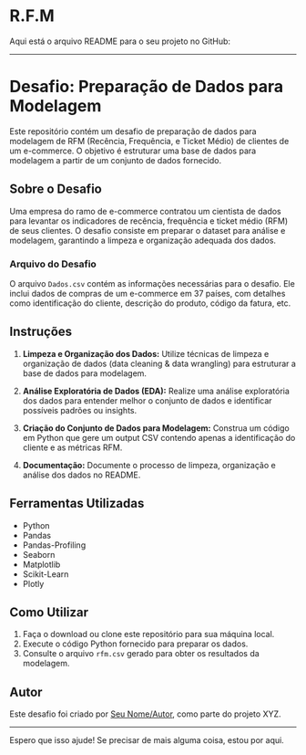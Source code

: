 # R.F.M
Aqui está o arquivo README para o seu projeto no GitHub:

---

# Desafio: Preparação de Dados para Modelagem

Este repositório contém um desafio de preparação de dados para modelagem de RFM (Recência, Frequência, e Ticket Médio) de clientes de um e-commerce. O objetivo é estruturar uma base de dados para modelagem a partir de um conjunto de dados fornecido.

## Sobre o Desafio

Uma empresa do ramo de e-commerce contratou um cientista de dados para levantar os indicadores de recência, frequência e ticket médio (RFM) de seus clientes. O desafio consiste em preparar o dataset para análise e modelagem, garantindo a limpeza e organização adequada dos dados.

### Arquivo do Desafio

O arquivo `Dados.csv` contém as informações necessárias para o desafio. Ele inclui dados de compras de um e-commerce em 37 países, com detalhes como identificação do cliente, descrição do produto, código da fatura, etc.

## Instruções

1. **Limpeza e Organização dos Dados:** Utilize técnicas de limpeza e organização de dados (data cleaning & data wrangling) para estruturar a base de dados para modelagem.

2. **Análise Exploratória de Dados (EDA):** Realize uma análise exploratória dos dados para entender melhor o conjunto de dados e identificar possíveis padrões ou insights.

3. **Criação do Conjunto de Dados para Modelagem:** Construa um código em Python que gere um output CSV contendo apenas a identificação do cliente e as métricas RFM.

4. **Documentação:** Documente o processo de limpeza, organização e análise dos dados no README.

## Ferramentas Utilizadas

- Python
- Pandas
- Pandas-Profiling
- Seaborn
- Matplotlib
- Scikit-Learn
- Plotly

## Como Utilizar

1. Faça o download ou clone este repositório para sua máquina local.
2. Execute o código Python fornecido para preparar os dados.
3. Consulte o arquivo `rfm.csv` gerado para obter os resultados da modelagem.

## Autor

Este desafio foi criado por [Seu Nome/Autor](link_para_o_perfil_do_github), como parte do projeto XYZ.

---

Espero que isso ajude! Se precisar de mais alguma coisa, estou por aqui.
